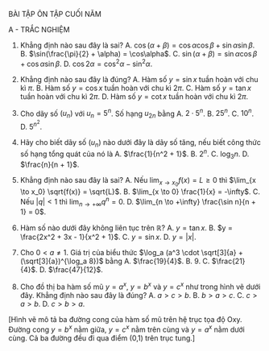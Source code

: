 BÀI TẬP ÔN TẬP CUỐI NĂM

A - TRẮC NGHIỆM

1. Khẳng định nào sau đây là sai?
   A. $\cos(\alpha + \beta) = \cos\alpha\cos\beta + \sin\alpha\sin\beta$.
   B. $\sin(\frac{\pi}{2} + \alpha) = \cos\alpha$.
   C. $\sin(\alpha + \beta) = \sin\alpha\cos\beta + \cos\alpha\sin\beta$.
   D. $\cos2\alpha = \cos^2\alpha - \sin^2\alpha$.

2. Khẳng định nào sau đây là đúng?
   A. Hàm số $y = \sin x$ tuần hoàn với chu kì $\pi$.
   B. Hàm số $y = \cos x$ tuần hoàn với chu kì $2\pi$.
   C. Hàm số $y = \tan x$ tuần hoàn với chu kì $2\pi$.
   D. Hàm số $y = \cot x$ tuần hoàn với chu kì $2\pi$.

3. Cho dãy số $(u_n)$ với $u_n = 5^n$. Số hạng $u_{2n}$ bằng
   A. $2 \cdot 5^n$.     B. $25^n$.     C. $10^n$.     D. $5^{n^2}$.

4. Hãy cho biết dãy số $(u_n)$ nào dưới đây là dãy số tăng, nếu biết công thức số hạng tổng quát của nó là
   A. $\frac{1}{n^2 + 1}$.     B. $2^n$.     C. $\log_3 n$.     D. $\frac{n}{n + 1}$.

5. Khẳng định nào sau đây là sai?
   A. Nếu $\lim_{x \to x_0} f(x) = L \geq 0$ thì $\lim_{x \to x_0} \sqrt{f(x)} = \sqrt{L}$.
   B. $\lim_{x \to 0} \frac{1}{x} = -\infty$.
   C. Nếu $|q| < 1$ thì $\lim_{n \to +\infty} q^n = 0$.
   D. $\lim_{n \to +\infty} \frac{\sin n}{n + 1} = 0$.

6. Hàm số nào dưới đây không liên tục trên $\mathbb{R}$?
   A. $y = \tan x$.     B. $y = \frac{2x^2 + 3x - 1}{x^2 + 1}$.     C. $y = \sin x$.     D. $y = |x|$.

7. Cho $0 < a \neq 1$. Giá trị của biểu thức $\log_a (a^3 \cdot \sqrt[3]{a} + (\sqrt[3]{a})^{\log_a 8})$ bằng
   A. $\frac{19}{4}$.     B. $9$.     C. $\frac{21}{4}$.     D. $\frac{47}{12}$.

8. Cho đồ thị ba hàm số mũ $y = a^x$, $y = b^x$ và $y = c^x$ như trong hình vẽ dưới đây.
   Khẳng định nào sau đây là đúng?
   A. $a > c > b$.     B. $b > a > c$.     C. $c > a > b$.     D. $c > b > a$.

[Hình vẽ mô tả ba đường cong của hàm số mũ trên hệ trục tọa độ Oxy. Đường cong $y = b^x$ nằm giữa, $y = c^x$ nằm trên cùng và $y = a^x$ nằm dưới cùng. Cả ba đường đều đi qua điểm (0,1) trên trục tung.]